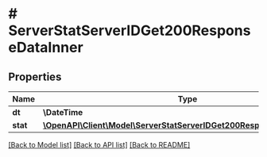 # # ServerStatServerIDGet200ResponseDataInner

## Properties

Name | Type | Description | Notes
------------ | ------------- | ------------- | -------------
**dt** | **\DateTime** |  | [optional]
**stat** | [**\OpenAPI\Client\Model\ServerStatServerIDGet200ResponseDataInnerStat**](ServerStatServerIDGet200ResponseDataInnerStat.md) |  | [optional]

[[Back to Model list]](../../README.md#models) [[Back to API list]](../../README.md#endpoints) [[Back to README]](../../README.md)
